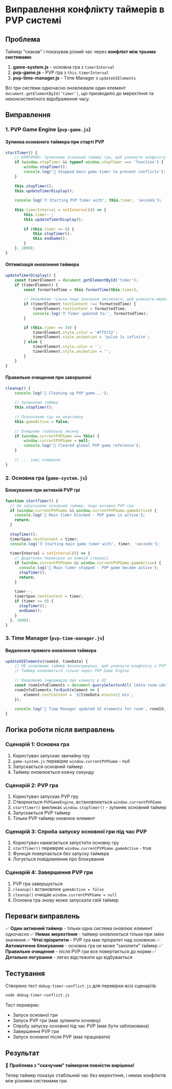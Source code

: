 # Виправлення конфлікту таймерів в PVP системі

## Проблема

Таймер "скакав" і показував різний час через **конфлікт між трьома системами**:

1. **game-system.js** - основна гра з `timerInterval`
2. **pvp-game.js** - PVP гра з `this.timerInterval` 
3. **pvp-time-manager.js** - Time Manager з `updateUIElements`

Всі три системи одночасно оновлювали один елемент `document.getElementById('timer')`, що призводило до мерехтіння та неконсистентного відображення часу.

## Виправлення

### 1. PVP Game Engine (`pvp-game.js`)

#### Зупинка основного таймера при старті PVP
```javascript
startTimer() {
    // КРИТИЧНО: Зупиняємо основний таймер гри, щоб уникнути конфлікту
    if (window.stopTimer && typeof window.stopTimer === 'function') {
        window.stopTimer();
        console.log('🛑 Stopped main game timer to prevent conflicts');
    }
    
    this.stopTimer();
    this.updateTimerDisplay();
    
    console.log('⏰ Starting PVP timer with', this.timer, 'seconds');
    
    this.timerInterval = setInterval(() => {
        this.timer--;
        this.updateTimerDisplay();
        
        if (this.timer <= 0) {
            this.stopTimer();
            this.endGame();
        }
    }, 1000);
}
```

#### Оптимізація оновлення таймера
```javascript
updateTimerDisplay() {
    const timerElement = document.getElementById('timer');
    if (timerElement) {
        const formattedTime = this.formatTime(this.timer);
        
        // Оновлюємо тільки якщо значення змінилося, щоб уникнути мерехтіння
        if (timerElement.textContent !== formattedTime) {
            timerElement.textContent = formattedTime;
            console.log('⏰ Timer updated to:', formattedTime);
        }

        if (this.timer <= 30) {
            timerElement.style.color = '#ff5722';
            timerElement.style.animation = 'pulse 1s infinite';
        } else {
            timerElement.style.color = '';
            timerElement.style.animation = '';
        }
    }
}
```

#### Правильне очищення при завершенні
```javascript
cleanup() {
    console.log('🧹 Cleaning up PVP game...');
    
    // Зупиняємо таймер
    this.stopTimer();
    
    // Позначаємо гру як неактивну
    this.gameActive = false;
    
    // Очищаємо глобальну змінну
    if (window.currentPVPGame === this) {
        window.currentPVPGame = null;
        console.log('🧹 Cleared global PVP game reference');
    }
    
    // ... інші очищення
}
```

### 2. Основна гра (`game-system.js`)

#### Блокування при активній PVP грі
```javascript
function startTimer() {
  // Не запускаємо основний таймер, якщо активна PVP гра
  if (window.currentPVPGame && window.currentPVPGame.gameActive) {
    console.log('🚫 Main timer blocked - PVP game is active');
    return;
  }
  
  stopTimer();
  timerSpan.textContent = timer;
  console.log('⏰ Starting main game timer with', timer, 'seconds');
  
  timerInterval = setInterval(() => {
    // Додаткова перевірка на кожній ітерації
    if (window.currentPVPGame && window.currentPVPGame.gameActive) {
      console.log('🚫 Main timer stopped - PVP game became active');
      stopTimer();
      return;
    }
    
    timer--;
    timerSpan.textContent = timer;
    if (timer <= 0) {
      stopTimer();
      endGame();
    }
  }, 1000);
}
```

### 3. Time Manager (`pvp-time-manager.js`)

#### Видалення прямого оновлення таймера
```javascript
updateUIElements(roomId, timeData) {
    // НЕ оновлюємо таймер безпосередньо, щоб уникнути конфлікту з PVP Game Engine
    // Таймер оновлюється тільки через PVP Game Engine
    
    // Оновлюємо інформацію про кімнату в UI
    const roomInfoElements = document.querySelectorAll(`[data-room-id="${roomId}"] .game-duration`);
    roomInfoElements.forEach(element => {
        element.textContent = `${timeData.minutes} min`;
    });
    
    console.log('🔄 Time Manager updated UI elements for room', roomId, '- timer left to PVP Game Engine');
}
```

## Логіка роботи після виправлень

### Сценарій 1: Основна гра
1. Користувач запускає звичайну гру
2. `game-system.js` перевіряє `window.currentPVPGame` - null
3. Запускається основний таймер
4. Таймер оновлюється кожну секунду

### Сценарій 2: PVP гра
1. Користувач запускає PVP гру
2. Створюється `PVPGameEngine`, встановлюється `window.currentPVPGame`
3. `startTimer()` викликає `window.stopTimer()` - зупиняє основний таймер
4. Запускається PVP таймер
5. Тільки PVP таймер оновлює елемент

### Сценарій 3: Спроба запуску основної гри під час PVP
1. Користувач намагається запустити основну гру
2. `startTimer()` перевіряє `window.currentPVPGame.gameActive` - true
3. Функція повертається без запуску таймера
4. Логується повідомлення про блокування

### Сценарій 4: Завершення PVP гри
1. PVP гра завершується
2. `cleanup()` встановлює `gameActive = false`
3. `cleanup()` очищає `window.currentPVPGame = null`
4. Основна гра знову може запускати свій таймер

## Переваги виправлень

✅ **Один активний таймер** - тільки одна система оновлює елемент одночасно
✅ **Немає мерехтіння** - таймер оновлюється тільки при зміні значення
✅ **Чіткі пріоритети** - PVP гра має пріоритет над основною
✅ **Автоматичне блокування** - основна гра не може "захопити" таймер
✅ **Правильне очищення** - після PVP гри все повертається до норми
✅ **Детальне логування** - легко відстежити що відбувається

## Тестування

Створено тест `debug-timer-conflict.js` для перевірки всіх сценаріїв:

```bash
node debug-timer-conflict.js
```

Тест перевіряє:
- Запуск основної гри
- Запуск PVP гри (має зупинити основну)
- Спробу запуску основної під час PVP (має бути заблокована)
- Завершення PVP гри
- Запуск основної після PVP (має працювати)

## Результат

🎉 **Проблема з "скачучим" таймером повністю вирішена!**

Тепер таймер показує стабільний час без мерехтіння, і немає конфліктів між різними системами гри.
